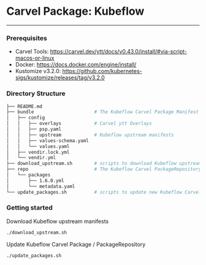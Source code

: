 # Carvel Package: Kubeflow
---

### Prerequisites

- Carvel Tools: https://carvel.dev/ytt/docs/v0.43.0/install/#via-script-macos-or-linux 
- Docker: https://docs.docker.com/engine/install/
- Kustomize v3.2.0: https://github.com/kubernetes-sigs/kustomize/releases/tag/v3.2.0

### Directory Structure

```bash
├── README.md
├── bundle                      # The Kubeflow Carvel Package Manifest
│   ├── config
│   │   ├── overlays            # Carvel ytt Overlays
│   │   ├── psp.yaml 
│   │   ├── upstream            # Kubeflow upstream manifests
│   │   ├── values-schema.yaml 
│   │   └── values.yaml  
│   ├── vendir.lock.yml
│   └── vendir.yml
├── download_upstream.sh        # scripts to download Kubeflow upstream manifests
├── repo                        # The Kubeflow Carvel PackageRepository Manifest
│   └── packages
│       ├── 1.6.0.yml
│       └── metadata.yaml
└── update_packages.sh          # scripts to update new Kubeflow Carvel Package / PackageRepository
```

### Getting started

Download Kubeflow upstream manifests
```bash
./download_upstream.sh
```

Update Kubeflow Carvel Package / PackageRepository
```bash
./update_packages.sh
```